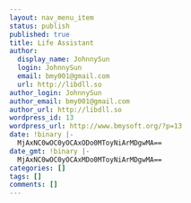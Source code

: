 ```yaml
---
layout: nav_menu_item
status: publish
published: true
title: Life Assistant
author:
  display_name: JohnnySun
  login: JohnnySun
  email: bmy001@gmail.com
  url: http://libdll.so
author_login: JohnnySun
author_email: bmy001@gmail.com
author_url: http://libdll.so
wordpress_id: 13
wordpress_url: http://www.bmysoft.org/?p=13
date: !binary |-
  MjAxNC0wOC0yOCAxODo0MToyNiArMDgwMA==
date_gmt: !binary |-
  MjAxNC0wOC0yOCAxMDo0MToyNiArMDgwMA==
categories: []
tags: []
comments: []
---
```


